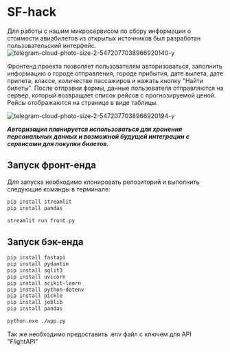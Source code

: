 # SF-hack

Для работы с нашим микросервисом по сбору информации о стоимости авиабилетов из открытых источников был разработан пользовательский интерфейс. 
![telegram-cloud-photo-size-2-5472077038966920140-y](https://github.com/klshv/SF-hack/assets/75554915/beef5002-72f2-4e5b-a90b-c3681820fbfd)

Фронтенд проекта позволяет пользователям авторизоваться, заполнить информацию о городе отправления, городе прибытия, дате вылета, дате прилета, классе, количестве пассажиров и нажать кнопку "Найти билеты". После отправки формы, данные пользователя отправляются на сервер, который возвращает список рейсов с прогнозируемой ценой. Рейсы отображаются на странице в виде таблицы.

![telegram-cloud-photo-size-2-5472077038966920194-y](https://github.com/klshv/SF-hack/assets/75554915/7b6f4082-c9cb-40f2-aacc-9206ce1f8ef7)

***Авторизация планируется использоваться для хранения персональных данных и возможной будущей интеграции с сервисами для покупки билетов.***


## Запуск фронт-енда

Для запуска необходимо клонировать репозиторий и выполнить следующие команды в терминале:

```bash
pip install streamlit
pip install pandas

streamlit run front.py
```

## Запуск бэк-енда

```bash
pip install fastapi
pip install pydantin
pip install sqlit3
pip install uvicorn
pip install scikit-learn
pip install python-dotenv
pip install pickle
pip install joblib
pip install pandas

python.exe ./app.py
```
Так же необходимо предоставить .env файл с ключем для API "FlightAPI"

